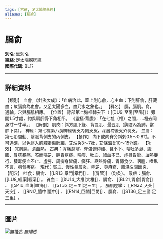 ```yaml
---
tags: [穴道, 足太陽膀胱經]
aliases: [膈俞]
---
```


# 膈俞

**別名**: 無別名  
**經絡**: 足太陽膀胱經  
**國際代碼**: BL17  

---

## 詳細資料
【類別】
血會，《針灸大成》：「血病治此，蓋上則心俞，心主血；下則肝俞，肝藏血；故膈俞為血會。又足太陽多血，血乃水之象也。」
【釋名】
膈，膈肌。俞，通輸。穴與膈肌相應。
【位置】
背部第七胸椎棘突下（ [[DU9_至陽|至陽]] ）旁開1.5寸處，約與肩胛骨下角相平。
《靈樞‧背腧》：「在七焦（椎）之間，…相去同身寸一寸半。」
【解剖】
肌肉：斜方肌下緣、背闊肌、最長肌（胸腔內為肺，當肺下葉）。
神經：第七或第八胸神經後支內側支皮，深層為後支外側支。
血管：第七肋間動、靜脈背側支的內側支。
【操作】
向下或向脊旁斜刺0.5～0.8寸。不可過深，以免誤入胸腔損傷肺臟。艾炷灸3～7壯，艾條溫灸10～15分鐘。
【功效】
寬胸膈、清血熱。
古典：背痛惡寒、脊強俯仰難、食不下、嘔吐多涎、腹脹、胃脘暴痛、咳而嘔逆、膈胃寒痰、喉痹、吐血、衄血不已、虛損昏暈、血熱妾行、臟毒便血不止、虛勞、周痹身皆痛、癲狂、寒熱骨痛、胃弱食少、咽腫、嗜臥不言、胸脅疼痛。
現代：貧血、慢性氣管炎、呃逆、蕁麻疹、風濕性關節炎。
【配穴】
吐食：膈俞、 [[LR13_章門|章門]] 、 [[胃管]] （均灸）。
喉痹：膈俞、 [[LU8_經渠|經渠]] 。
貧血： [[DU14_大椎|大椎]] 、膈俞、 [[BL21_胃俞|胃俞]] 、 [[SP10_血海|血海]] 、 [[ST36_足三里|足三里]] 。
膈肌痙攣： [[RN22_天突|天突]] 、 [[RN17_膻中|膻中]] 、 [[RN14_巨闕|巨闕]] 、膈俞、 [[ST36_足三里|足三里]] 。

---

## 圖片
![無描述](https://yibian.hopto.org/pic/shu16/239.gif)
_無描述_

